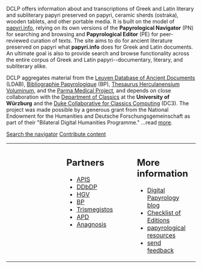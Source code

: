 <span class="DCLP">DCLP</span> offers information about and transcriptions of Greek and Latin literary and subliterary papyri preserved on papyri, ceramic sherds (ostraka), wooden tablets, and other portable media. It is built on the model of [papyri.info](http://www.papyri.info/), relying on its own versions of the **Papyrological Navigator** (PN) for searching and browsing and **Papyrological Editor** (PE) for peer-reviewed curation of texts. The site aims to do for ancient literature preserved on papyri what **papyri.info** does for Greek and Latin documents. An ultimate goal is also to provide search and browse functionality across the entire corpus of Greek and Latin papyri--documentary, literary, and subliterary alike.

DCLP aggregates material from the [Leuven Database of Ancient Documents](http://www.trismegistos.org/ldab/) (LDAB),  [Bibliographie Papyrologique](http://www.ulb.ac.be/philo/cpeg/bp.htm) (BP), [Thesaurus Herculanensium Voluminum](http://epikur-wuerzburg.de/aktivitaeten/thv/), and the [Parma Medical Project](http://www.papirologia.unipr.it/ERC/index.html), and depends on close collaboration with the [Department of Classics](http://www.klassphil.uni-wuerzburg.de/lehrstuhl_i_graezistik/lehrstuhl_i_graezistik/) at the **University of Würzburg** and the [Duke Collaborative for Classics Computing](http://blogs.library.duke.edu/dcthree/) (DC3). The project was made possible by a generous grant from the National Endowment for the Humanities and Deutsche Forschungsgemeinschaft as part of their "Bilateral Digital Humanities Programme." ...read [more](docs/about).


<div id="search"> 
  <a href="/search" id="searchbutton">Search the navigator</a>
  <a href="/editor" id="editorbutton">Contribute content</a>
</div>

<table width="100%">
  <tr>
    <td width="50%" valign="top" style="padding-left:10em;padding-right:2em;"><h2>Partners</h2>
    <ul class="about">
      <li><a href="docs/apis" title="learn about the Advanced Papyrological Information System">APIS</a></li>
      <li><a href="/docs/ddbdp" title="learn about the Duke Databank of Documentary Papyri">DDbDP</a></li>
      <li><a href="http://www.rzuser.uni-heidelberg.de/%7Egv0/" title="learn about the Heidelberger Gesamtverzeichnis der griechischen Papyrusurkunden Ägyptens">HGV</a></li>
      <li><a href="http://www.ulb.ac.be/philo/cpeg/bp.htm" title="learn about the Bibliographie Papyrologique">BP</a></li>
      <li><a href="http://www.trismegistos.org/" title="learn about the Trismegistos project">Trismegistos</a></li>
      <li><a href="http://www.ori.uzh.ch/apd" title="learn about the Arabic Papyrological Database">APD</a></li>
      <li><a href="http://kallimachos.de/kallimachos/index.php/Anagnosis:Main" title="learn about the Anagnosis project">Anagnosis</a></li>
    </ul></td>
    <td width="50%" valign="top" style="padding-left:2em;padding-right:10em;"><h2>More information</h2>
    <ul class="about">
      <li><a href="http://digitalpapyrology.blogspot.com/">Digital Papyrology blog</a></li> 
      <li><a href="/docs/checklist">Checklist of Editions</a></li>
      <li><a href="/docs/resources">papyrological resources</a></li>
      <li><a href="feedback.html">send feedback</a></li>
    </ul></td>
  </tr>
</table>
